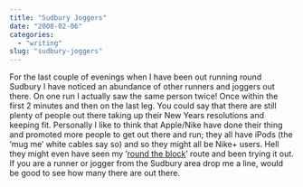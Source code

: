 ```yaml
---
title: "Sudbury Joggers"
date: "2008-02-06"
categories: 
  - "writing"
slug: "sudbury-joggers"
---
```


For the last couple of evenings when I have been out running round Sudbury I have noticed an abundance of other runners and joggers out there. On one run I actually saw the same person twice! Once within the first 2 minutes and then on the last leg. You could say that there are still plenty of people out there taking up their New Years resolutions and keeping fit. Personally I like to think that Apple/Nike have done their thing and promoted more people to get out there and run; they all have iPods (the ‘mug me’ white cables say so) and so they might all be Nike+ users. Hell they might even have seen my ’[round the block](http://nikeplus.nike.com/nikeplus/?l=mapit,1690290893)’ route and been trying it out. If you are a runner or jogger from the Sudbury area drop me a line, would be good to see how many there are out there.
